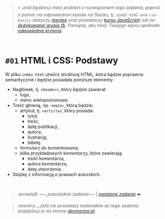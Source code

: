 > :star: _Jeśli będziesz mieć problem z rozwiązaniem tego zadania, poproś o pomoc na odpowiednim kanale na Slacku, tj. `s1e02-html-and-css-basics` (dotyczy [mentee](https://devmentor.pl/mentoring-javascript/) oraz posiadaczy [kursu JavaScript](https://devmentor.pl/p/javascript-for-beginners/)) lub na [dedykowanej grupie fb](https://www.facebook.com/groups/155234921740033). Pamiętaj, aby treść Twojego wpisu spełniała [odpowiednie kryteria](https://devmentor.pl/jak-prosic-o-pomoc/)._

&nbsp;

# `#01` HTML i CSS: Podstawy

W pliku `index.html` utwórz strukturę HTML, która będzie poprawna semantycznie i będzie posiadała poniższe elementy:

- Nagłówek, tj. `<header>`, który będzie zawierał:
  - logo,
  - menu wielopoziomowe.
- Treść główną, np. `<main>`, którą będzie:
  - artykuł, tj. `<article>`, który posiada:
    - tytuł,
    - treść,
    - datę publikacji,
    - autora,
    - ilustrację,
    - tabelę.
  - formularz do komentowania,
  - kilka przykładowych komentarzy, które zawierają:
    - treść komentarza,
    - autora komentarza,
    - datę utworzenia.
- Stopkę z informacją o prawach autorskich.

&nbsp;

> :arrow*left: ~~\_poprzednie zadanie*~~ | [_następne zadanie_](./../02) :arrow_right:

> :no*entry: \_Jeśli nie posiadasz materiałów do tego zadania, znajdziesz je na stronie [devmentor.pl](https://devmentor.pl/p/html-and-css-basics/)*
